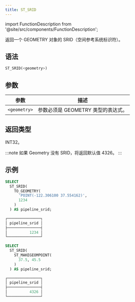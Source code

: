 ```yaml
---
title: ST_SRID
---
```

import FunctionDescription from '@site/src/components/FunctionDescription';

<FunctionDescription description="引入或更新: v1.2.458"/>

返回一个 GEOMETRY 对象的 SRID（空间参考系统标识符）。

## 语法

```sql
ST_SRID(<geometry>)
```

## 参数

| 参数         | 描述                                               |
|--------------|--------------------------------------------------|
| `<geometry>` | 参数必须是 GEOMETRY 类型的表达式。                |

## 返回类型

INT32。

:::note
如果 Geometry 没有 SRID，将返回默认值 4326。
:::

## 示例

```sql
SELECT
  ST_SRID(
    TO_GEOMETRY(
      'POINT(-122.306100 37.554162)',
      1234
    )
  ) AS pipeline_srid;

┌───────────────┐
│ pipeline_srid │
├───────────────┤
│          1234 │
└───────────────┘

SELECT
  ST_SRID(
    ST_MAKEGEOMPOINT(
      37.5, 45.5
    )
  ) AS pipeline_srid;

┌───────────────┐
│ pipeline_srid │
├───────────────┤
│          4326 │
└───────────────┘
```